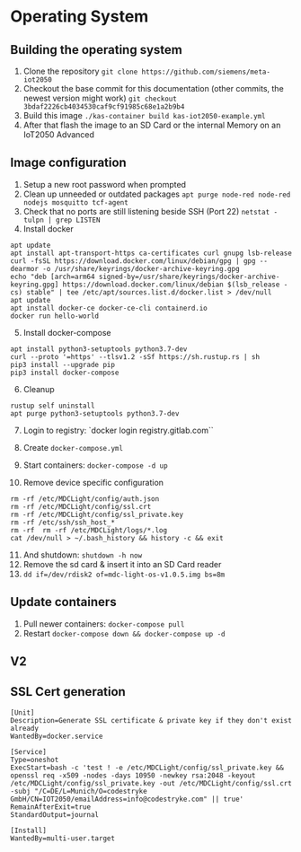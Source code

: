 # Operating System

## Building the operating system

1. Clone the repository `git clone https://github.com/siemens/meta-iot2050`
2. Checkout the base commit for this documentation (other commits, the newest version might work) `git checkout 3bdaf2226cb4034530caf9cf91985c68e1a2b9b4`
3. Build this image `./kas-container build kas-iot2050-example.yml`
4. After that flash the image to an SD Card or the internal Memory on an IoT2050 Advanced

## Image configuration

1. Setup a new root password when prompted
2. Clean up unneeded or outdated packages `apt purge node-red node-red nodejs mosquitto tcf-agent`
3. Check that no ports are still listening beside SSH (Port 22) `netstat -tulpn | grep LISTEN`
4. Install docker

```
apt update
apt install apt-transport-https ca-certificates curl gnupg lsb-release
curl -fsSL https://download.docker.com/linux/debian/gpg | gpg --dearmor -o /usr/share/keyrings/docker-archive-keyring.gpg
echo "deb [arch=arm64 signed-by=/usr/share/keyrings/docker-archive-keyring.gpg] https://download.docker.com/linux/debian $(lsb_release -cs) stable" | tee /etc/apt/sources.list.d/docker.list > /dev/null
apt update
apt install docker-ce docker-ce-cli containerd.io
docker run hello-world
```

5. Install docker-compose

```
apt install python3-setuptools python3.7-dev
curl --proto '=https' --tlsv1.2 -sSf https://sh.rustup.rs | sh
pip3 install --upgrade pip
pip3 install docker-compose
```

6. Cleanup

```
rustup self uninstall
apt purge python3-setuptools python3.7-dev
```

7. Login to registry: `docker login registry.gitlab.com``
8. Create `docker-compose.yml`
9. Start containers: `docker-compose -d up`

10. Remove device specific configuration

```
rm -rf /etc/MDCLight/config/auth.json
rm -rf /etc/MDCLight/config/ssl.crt
rm -rf /etc/MDCLight/config/ssl_private.key
rm -rf /etc/ssh/ssh_host_*
rm -rf  rm -rf /etc/MDCLight/logs/*.log
cat /dev/null > ~/.bash_history && history -c && exit
```

11. And shutdown: `shutdown -h now`
12. Remove the sd card & insert it into an SD Card reader
13. `dd if=/dev/rdisk2 of=mdc-light-os-v1.0.5.img bs=8m`

## Update containers

1. Pull newer containers: `docker-compose pull`
2. Restart `docker-compose down && docker-compose up -d`

## V2

## SSL Cert generation

```
[Unit]
Description=Generate SSL certificate & private key if they don't exist already
WantedBy=docker.service

[Service]
Type=oneshot
ExecStart=bash -c 'test ! -e /etc/MDCLight/config/ssl_private.key && openssl req -x509 -nodes -days 10950 -newkey rsa:2048 -keyout /etc/MDCLight/config/ssl_private.key -out /etc/MDCLight/config/ssl.crt -subj "/C=DE/L=Munich/O=codestryke GmbH/CN=IOT2050/emailAddress=info@codestryke.com" || true'
RemainAfterExit=true
StandardOutput=journal

[Install]
WantedBy=multi-user.target
```
